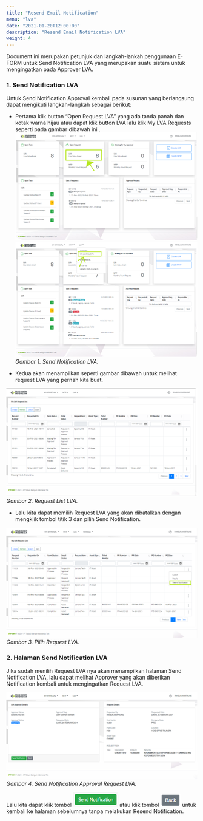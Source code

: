 ```yaml
---
title: "Resend Email Notification"
menu: "lva"
date: "2021-01-20T12:00:00"
description: "Resend Email Notification LVA"
weight: 4
---
```


Document ini merupakan petunjuk dan langkah-lankah penggunaan E-FORM untuk Send Notification LVA yang merupakan suatu sistem untuk mengingatkan pada Approver LVA.
 
### 1. Send Notification LVA

Untuk Send Notification Approval kembali pada susunan yang berlangsung dapat mengikuti langkah-langkah sebagai berikut:

- Pertama klik button “Open Request LVA” yang ada tanda panah dan kotak warna hijau atau dapat klik button LVA lalu klik My LVA Requests seperti pada gambar dibawah ini .
![](notif.png?height=auto&classes=border,shadow)
![](notif1.png?height=auto&classes=border,shadow)
*Gambar 1. Send Notification LVA.*

- Kedua akan menampilkan seperti gambar dibawah untuk melihat request LVA yang pernah kita buat.

![](list.png?height=auto&classes=border,shadow)
*Gambar 2. Request List LVA.*

- Lalu kita dapat memilih Request LVA yang akan dibatalkan dengan mengklik tombol titik 3 dan pilih Send Notification.

![](list1.png?height=auto&classes=border,shadow)
*Gambar 3. Pilih Request LVA.*

### 2. Halaman Send Notification LVA

Jika sudah menilih Request LVA nya akan menampilkan halaman Send Notification LVA, lalu dapat melihat Approver yang akan diberikan Notification kembali untuk mengingatkan Request LVA.

![](form.png?height=auto&classes=border,shadow)
*Gambar 4. Send Notification Approval Request LVA.*

</div>

Lalu kita dapat klik tombol ![](send.png?height=auto&classes=border,shadow) atau klik tombol ![](back.png?height=auto&classes=border,shadow) untuk kembali ke halaman sebelumnya tanpa melakukan Resend Notification.
